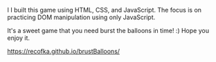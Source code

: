 I I built this game using HTML, CSS, and JavaScript.
The focus is on practicing DOM manipulation using only JavaScript.

It's a sweet game that you need burst the balloons in time! :)
Hope you enjoy it.

https://recofka.github.io/brustBalloons/



